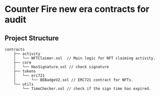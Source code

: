 # Counter Fire new era contracts for audit

## Project Structure

```
contracts
    ├── activity
    │   └── NFTClaimer.sol  // Main logic for NFT claiming activity.
    ├── core
    │   └── HasSignature.sol // check signature
    ├── tokens
    │   └── erc721
    │       └── BEBadgeV2.sol // ERC721 contract for NFTs.
    └── utils
        └── TimeChecker.sol // check if the sign time has expired.
```
